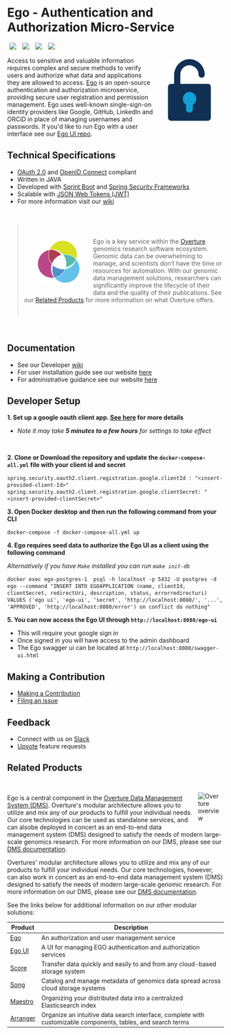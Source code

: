<!--Ego ReadMe Draft 2-->

# Ego - Authentication and Authorization Micro-Service

[<img hspace="5" src="https://img.shields.io/docker/pulls/overture/ego?style=for-the-badge">]()
[<img hspace="5" src="https://img.shields.io/badge/chat-on--slack-blue?style=for-the-badge">](http://slack.overture.bio)
[<img hspace="5" src="https://img.shields.io/badge/License-gpl--v3.0-blue?style=for-the-badge">](https://github.com/overture-stack/ego/blob/develop/LICENSE)
[<img hspace="5" src="https://img.shields.io/badge/Code%20of%20Conduct-2.1-blue?style=for-the-badge">](code_of_conduct.md)

<!-- Replace slack with discourse once setup -->

<div>
<img align="right" width="100vw" vspace="5" src="icon-ego.png" alt="ego-logo" hspace="30"/>
</div>

Access to sensitive and valuable information requires complex and secure methods to verify users and authorize what data and applications they are allowed to access. [Ego](https://www.overture.bio/products/ego/) is an open-source authentication and authorization microservice, providing secure user registration and permission management. Ego uses well-known single-sign-on identity providers like Google, GitHub, LinkedIn and ORCiD in place of managing usernames and passwords. If you'd like to run Ego with a user interface see our [Ego UI repo](https://github.com/overture-stack/ego-ui).

## Technical Specifications

- [OAuth 2.0](https://oauth.net/2/) and [OpenID Connect](https://auth0.com/docs/authenticate/protocols/openid-connect-protocol) compliant
- Written in JAVA 
- Developed with [Sprint Boot](https://spring.io/projects/spring-boot) and [Spring Security Frameworks](https://spring.io/projects/spring-security)
- Scalable with [JSON Web Tokens (JWT)](https://jwt.io/)
- For more information visit our [wiki](https://www.overture.bio/documentation/ego/)

</br>

> </br>
> <div>
> <img align="left" src="ov-logo.png" height="100" vspace="20" hspace="30"/>
> </div>
> 
> Ego is a key service within the [Overture](https://www.overture.bio/) genomics research software ecosystem. Genomic data can be overwhelming to manage, and scientists don’t have the time or resources for automation. With our genomic data management solutions, researchers can significantly improve the lifecycle of their data and the quality of their publications. See our [Related Products](#related-products) for more information on what Overture offers.
>
> </br>

</br>

## Documentation

- See our Developer [wiki](https://github.com/overture-stack/ego/wiki)
- For user installation guide see our website [here](https://www.overture.bio/documentation/ego/installation/)
- For administrative guidance see our website [here](https://www.overture.bio/documentation/ego/user-guide/admin-ui/)

## Developer Setup

**1. Set up a google oauth client app. [See here](https://www.overture.bio/documentation/ego/installation/prereq/#google) for more details**

- *Note it may take **5 minutes to a few hours** for settings to take effect*

</br>

**2. Clone or Download the repository and update the  ```docker-compose-all.yml``` file with your client id and secret** 

```
spring.security.oauth2.client.registration.google.clientId : "<insert-provided-client-Id>"
spring.security.oauth2.client.registration.google.clientSecret: "<insert-provided-clientSecret>"
```

**3. Open Docker desktop and then run the following command from your CLI**

```
docker-compose -f docker-compose-all.yml up 
```


**4. Ego requires seed data to authorize the Ego UI as a client using the following command**

*Alternatively if you have ```Make``` installed you can run  ```make init-db```*
```
docker exec ego-postgres-1  psql -h localhost -p 5432 -U postgres -d ego --command "INSERT INTO EGOAPPLICATION (name, clientId, clientSecret, redirectUri, description, status, errorredirecturi) VALUES ('ego ui', 'ego-ui', 'secret', 'http://localhost:8080/', '...', 'APPROVED', 'http://localhost:8080/error') on conflict do nothing"
```

**5. You can now access the Ego UI through ```http://localhost:8080/ego-ui```**
- This will require your google sign in 
- Once signed in you will have access to the admin dashboard
- The Ego swagger ui can be located at ```http://localhost:8080/swagger-ui.html```

## Making a Contribution

- [Making a Contribution](CONTRIBUTING.md)
- [Filing an issue](https://github.com/overture-stack/ego/issues)

## Feedback

- Connect with us on [Slack](http://slack.overture.bio)
- [Upvote](https://github.com/overture-stack/ego/issues?q=is%3Aopen+is%3Aissue+label%3Anew-feature+sort%3Areactions-%2B1-desc) feature requests

## Related Products 

<div>
  </br>
  <img align="right" alt="Overture overview" src="https://www.overture.bio/static/124ca0fede460933c64fe4e50465b235/a6d66/system-diagram.png" width="50a%" vspace="10" hspace="10">

</div>

Ego is a central component in the [Overture Data Management System (DMS)](https://www.overture.bio/documentation/dms/). Overture's modular architecture allows you to utilize and mix any of our products to fulfill your individual needs. Our core technologies can be used as standalone services, and can alsobe deployed in concert as an end-to-end data management system (DMS) designed to satisfy the needs of modern large-scale genomics research. For more information on our DMS, please see our [DMS documentation](https://www.overture.bio/documentation/dms/).

Overtures' modular architecture allows you to utilize and mix any of our products to fulfill your individual needs. Our core technologies, however, can also work in concert as an end-to-end data management system (DMS) designed to satisfy the needs of modern large-scale genomic research. For more information on our DMS, please see our [DMS documentation](https://www.overture.bio/documentation/dms/).

See the links below for additional information on our other modular solutions:

|Product|Description|
|---|---|
|[Ego](https://www.overture.bio/products/ego/)|An authorization and user management service|
|[Ego UI](https://www.overture.bio/products/ego-ui/)|A UI for managing EGO authentication and authorization services|
|[Score](https://www.overture.bio/products/score/)| Transfer data quickly and easily to and from any cloud-based storage system|
|[Song](https://www.overture.bio/products/song/)|Catalog and manage metadata of genomics data spread across cloud storage systems|
|[Maestro](https://www.overture.bio/products/maestro/)|Organizing your distributed data into a centralized Elasticsearch index|
|[Arranger](https://www.overture.bio/products/arranger/)|Organize an intuitive data search interface, complete with customizable components, tables, and search terms|

